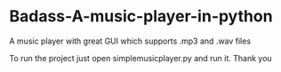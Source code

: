 # Badass-A-music-player-in-python
A music player with great GUI which supports .mp3 and .wav files

To run the project just open simplemusicplayer.py and run it.
Thank you
